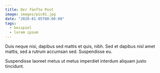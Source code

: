 ```yaml
---
title: Der fünfte Post
image: images/pic01.jpg
date: "2020-01-05T00:00:00"
tags:
  - beispiel
  - lorem ipsum
---
```

Duis neque nisi, dapibus sed mattis et quis, nibh. Sed et dapibus nisl amet
mattis, sed a rutrum accumsan sed. Suspendisse eu.
<!-- more -->
Suspendisse laoreet metus ut metus imperdiet interdum aliquam justo tincidunt.
